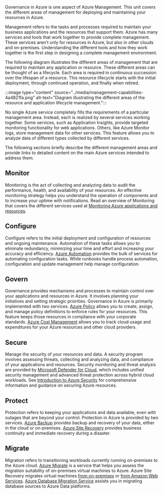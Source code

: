 Governance in Azure is one aspect of Azure Management. This unit covers the different areas of management for deploying and maintaining your resources in Azure.

Management refers to the tasks and processes required to maintain your business applications and the resources that support them. Azure has many services and tools that work together to provide complete management. These services aren't only for resources in Azure, but also in other clouds and on-premises. Understanding the different tools and how they work together is the first step in designing a complete management environment.

The following diagram illustrates the different areas of management that are required to maintain any application or resource. These different areas can be thought of as a lifecycle. Each area is required in continuous succession over the lifespan of a resource. This resource lifecycle starts with the initial deployment, through continued operation, and finally when retired.

:::image type="content" source="../media/management-capabilities-4a4821fa.png" alt-text="Diagram illustrating the different areas of the resource and application lifecycle management.":::


No single Azure service completely fills the requirements of a particular management area. Instead, each is realized by several services working together. Some services, such as Application Insights, provide targeted monitoring functionality for web applications. Others, like Azure Monitor logs, store management data for other services. This feature allows you to analyze data of different types collected by different services.

The following sections briefly describe the different management areas and provide links to detailed content on the main Azure services intended to address them.

## Monitor

Monitoring is the act of collecting and analyzing data to audit the performance, health, and availability of your resources. An effective monitoring strategy helps you understand the operation of components and to increase your uptime with notifications. Read an overview of Monitoring that covers the different services used at [Monitoring Azure applications and resources](/azure/azure-monitor/overview).

## Configure

Configure refers to the initial deployment and configuration of resources and ongoing maintenance. Automation of these tasks allows you to eliminate redundancy, minimizing your time and effort and increasing your accuracy and efficiency. [Azure Automation](/azure/automation/overview) provides the bulk of services for automating configuration tasks. While runbooks handle process automation, configuration and update management help manage configuration.

## Govern

Governance provides mechanisms and processes to maintain control over your applications and resources in Azure. It involves planning your initiatives and setting strategic priorities. Governance in Azure is primarily implemented with two services. [Azure Policy](/azure/governance/policy/overview) allows you to create, assign, and manage policy definitions to enforce rules for your resources. This feature keeps those resources in compliance with your corporate standards. [Azure Cost Management](/azure/cost-management-billing/cost-management-billing-overview) allows you to track cloud usage and expenditures for your Azure resources and other cloud providers.

## Secure

Manage the security of your resources and data. A security program involves assessing threats, collecting and analyzing data, and compliance of your applications and resources. Security monitoring and threat analysis are provided by [Microsoft Defender for Cloud](/azure/defender-for-cloud/defender-for-cloud-introduction), which includes unified security management and advanced threat protection across hybrid cloud workloads. See [Introduction to Azure Security](/azure/security/fundamentals/overview) for comprehensive information and guidance on securing Azure resources.

## Protect

Protection refers to keeping your applications and data available, even with outages that are beyond your control. Protection in Azure is provided by two services. [Azure Backup](/azure/backup/backup-overview) provides backup and recovery of your data, either in the cloud or on-premises. [Azure Site Recovery](/azure/site-recovery/site-recovery-overview) provides business continuity and immediate recovery during a disaster.

## Migrate

Migration refers to transitioning workloads currently running on-premises to the Azure cloud. [Azure Migrate](/azure/migrate/migrate-services-overview) is a service that helps you assess the migration suitability of on-premises virtual machines to Azure. Azure Site Recovery migrates virtual machines [from on-premises](/azure/site-recovery/migrate-tutorial-on-premises-azure) or [from Amazon Web Services](/azure/site-recovery/migrate-tutorial-aws-azure). [Azure Database Migration Service](/azure/dms/dms-overview) assists you in migrating database sources to Azure Data platforms.
